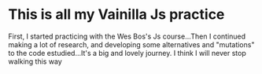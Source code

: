 # This is all my Vainilla Js practice
First, I started practicing with the Wes Bos's Js course...Then I continued making a lot of research, and developing some alternatives and "mutations" to the code estudied...It's a big and lovely journey. I think I will never stop walking this way

